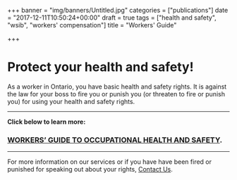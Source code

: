 +++
banner = "img/banners/Untitled.jpg"
categories = ["publications"]
date = "2017-12-11T10:50:24+00:00"
draft = true
tags = ["health and safety", "wsib", "workers' compensation"]
title = "Workers' Guide"

+++
# Protect your health and safety!

As a worker in Ontario, you have basic health and safety rights. It is against the law for your boss to fire you or punish you (or threaten to fire or punish you) for using your health and safety rights.

---

**Click below to learn more:**

### [WORKERS’ GUIDE TO OCCUPATIONAL HEALTH AND SAFETY](https://s3.amazonaws.com/newsletter.workers-safety.ca/newsletters/Clinic+Publications/2017+Undocumented+Workers/Booklet-Eng-Revised-FINAL.pdf "Workers' Guide to Occupational Health and Safety").

---

For more information on our services or if you have have been fired or punished for speaking out about your rights, [Contact Us](http://workers-safety.ca/menu/contact/).